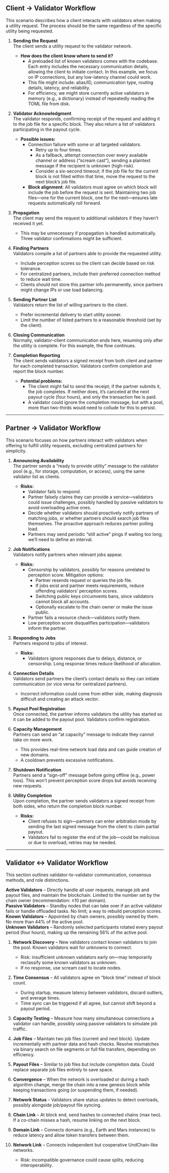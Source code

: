 ## Client → Validator Workflow

This scenario describes how a client interacts with validators when making a utility request. The process should be the same regardless of the specific utility being requested.

1. **Sending the Request**  
   The client sends a utility request to the validator network.  
   - **How does the client know where to send it?**  
     - A preloaded list of known validators comes with the codebase. Each entry includes the necessary communication details, allowing the client to initiate contact. In this example, we focus on IP connections, but any low-latency channel could work.  
     - This file might include: alias/ID, communication type, routing details, latency, and reliability.  
     - For efficiency, we might store currently active validators in memory (e.g., a dictionary) instead of repeatedly reading the TOML file from disk.
   
2. **Validator Acknowledgment**  
   The validator responds, confirming receipt of the request and adding it to the job file for a specific block. They also return a list of validators participating in the payout cycle.  
   - **Possible issues:**  
     - Connection failure with some or all targeted validators.  
       - Retry up to four times.  
       - As a fallback, attempt connection over every available channel or address (“scream cast”), sending a plaintext message if the recipient is unknown (high-risk).  
       - Consider a six-second timeout; if the job file for the current block is not filled within that time, move the request to the next block’s job file.  
     - **Block alignment**: All validators must agree on which block will include the job before the request is sent. Maintaining two job files—one for the current block, one for the next—ensures late requests automatically roll forward.

3. **Propagation**  
   The client may send the request to additional validators if they haven’t received it yet.  
   - This may be unnecessary if propagation is handled automatically. Three validator confirmations might be sufficient.

4. **Finding Partners**  
   Validators compile a list of partners able to provide the requested utility.  
   - Include perception scores so the client can decide based on risk tolerance.  
   - For centralized partners, include their preferred connection method to reduce wait time.  
   - Clients should not store this partner info permanently, since partners might change IPs or use load balancing.

5. **Sending Partner List**  
   Validators return the list of willing partners to the client.  
   - Prefer incremental delivery to start utility sooner.  
   - Limit the number of listed partners to a reasonable threshold (set by the client).

6. **Closing Communication**  
   Normally, validator–client communication ends here, resuming only after the utility is complete. For this example, the flow continues.

7. **Completion Reporting**  
   The client sends validators a signed receipt from both client and partner for each completed transaction. Validators confirm completion and report the block number.  
   - **Potential problems:**  
     - The client might fail to send the receipt; if the partner submits it, the job completes. If neither does, it’s canceled at the next payout cycle (four hours), and only the transaction fee is paid.  
     - A validator could ignore the completion message, but with a pool, more than two-thirds would need to collude for this to persist.

---

## Partner → Validator Workflow

This scenario focuses on how partners interact with validators when offering to fulfill utility requests, excluding centralized partners for simplicity.

1. **Announcing Availability**  
   The partner sends a “ready to provide utility” message to the validator pool (e.g., for storage, computation, or access), using the same validator list as clients.  
   - **Risks:**  
     - Validator fails to respond.  
     - Partner falsely claims they can provide a service—validators could issue challenges, possibly handled by passive validators to avoid overloading active ones.  
     - Decide whether validators should proactively notify partners of matching jobs, or whether partners should search job files themselves. The proactive approach reduces partner polling load.  
     - Partners may send periodic “still active” pings if waiting too long; we’ll need to define an interval.

2. **Job Notifications**  
   Validators notify partners when relevant jobs appear.  
   - **Risks:**  
     - Censorship by validators, possibly for reasons unrelated to perception score. Mitigation options:  
       - Partner resends request or queries the job file.  
       - If jobs exist and partner meets requirements, reduce offending validators’ perception scores.  
       - Switching public keys circumvents bans, since validators cannot block all accounts.  
       - Optionally escalate to the chain owner or make the issue public.  
     - Partner fails a resource check—validators notify them.  
     - Low perception score disqualifies participation—validators inform the partner.

3. **Responding to Jobs**  
   Partners respond to jobs of interest.  
   - **Risks:**  
     - Validators ignore responses due to delays, distance, or censorship. Long response times reduce likelihood of allocation.

4. **Connection Details**  
   Validators send partners the client’s contact details so they can initiate communication (or vice versa for centralized partners).  
   - Incorrect information could come from either side, making diagnosis difficult and creating an attack vector.

5. **Payout Pool Registration**  
   Once connected, the partner informs validators the utility has started so it can be added to the payout pool. Validators confirm registration.

6. **Capacity Management**  
   Partners can send an “at capacity” message to indicate they cannot take on more work.  
   - This provides real-time network load data and can guide creation of new domains.  
   - A cooldown prevents excessive notifications.

7. **Shutdown Notification**  
   Partners send a “sign-off” message before going offline (e.g., power loss). This won’t prevent perception score drops but avoids receiving new requests.

8. **Utility Completion**  
   Upon completion, the partner sends validators a signed receipt from both sides, who return the completion block number.  
   - **Risks:**  
     - Client refuses to sign—partners can enter arbitration mode by sending the last signed message from the client to claim partial payout.  
     - Validators fail to register the end of the job—could be malicious or due to overload; retries may be needed.

---

## Validator ↔ Validator Workflow

This section outlines validator-to-validator communication, consensus methods, and role distinctions.

**Active Validators** – Directly handle all user requests, manage job and payout files, and maintain the blockchain. Limited to the number set by the chain owner (recommendation: ≤10 per domain).  
**Passive Validators** – Standby nodes that can take over if an active validator fails or handle offloaded tasks. No limit; a way to rebuild perception scores.  
**Known Validators** – Appointed by chain owners, possibly owned by them. No more than 44% of the active pool.  
**Unknown Validators** – Randomly selected participants rotated every payout period (four hours), making up the remaining 56% of the active pool.

1. **Network Discovery** – New validators contact known validators to join the pool. Known validators wait for unknowns to connect.  
   - Risk: insufficient unknown validators early on—may temporarily reclassify some known validators as unknown.  
   - If no response, use scream cast to locate nodes.

2. **Time Consensus** – All validators agree on “block time” instead of block count.  
   - During startup, measure latency between validators, discard outliers, and average times.  
   - Time sync can be triggered if all agree, but cannot shift beyond a payout period.

3. **Capacity Testing** – Measure how many simultaneous connections a validator can handle, possibly using passive validators to simulate job traffic.

4. **Job Files** – Maintain two job files (current and next block). Update incrementally with partner data and hash checks. Resolve mismatches via binary search on file segments or full file transfers, depending on efficiency.

5. **Payout Files** – Similar to job files but include completion data. Could replace separate job files entirely to save space.

6. **Convergence** – When the network is overloaded or during a hash algorithm change, merge the chain into a new genesis block while keeping transactions going (or suspending them, if needed).

7. **Network Status** – Validators share status updates to detect overloads, possibly alongside job/payout file syncing.

8. **Chain Link** – At block end, send hashes to connected chains (max two). If a co-chain misses a hash, resume linking on the next block.

9. **Domain Link** – Connects domains (e.g., Earth and Mars instances) to reduce latency and allow token transfers between them.

10. **Network Link** – Connects independent but cooperative UndChain-like networks.  
    - Risk: incompatible governance could cause splits, reducing interoperability.
